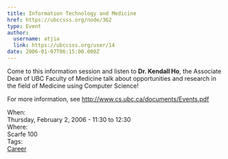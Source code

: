 ```yaml
---
title: Information Technology and Medicine 
href: https://ubccsss.org/node/362
type: Event
author:
  username: atjia
  link: https://ubccsss.org/user/14
date: 2006-01-07T06:15:00.000Z
---
```


<div class="field field-name-body field-type-text-with-summary field-label-hidden"><div class="field-items"><div class="field-item even"><p>Come to this information session and listen to <b>Dr. Kendall Ho</b>, the Associate Dean of UBC Faculty of Medicine talk about opportunities and research in the field of Medicine using Computer Science!</p>
<p>For more information, see <a href="http://www.cs.ubc.ca/documents/Events.pdf">http://www.cs.ubc.ca/documents/Events.pdf</a></p>
</div></div></div><div class="field field-name-field-dates field-type-datetime field-label-above"><div class="field-label">When:&#xA0;</div><div class="field-items"><div class="field-item even"><span class="date-display-single">Thursday, February 2, 2006 - <span class="date-display-range"><span class="date-display-start">11:30</span> to <span class="date-display-end">12:30</span></span></span></div></div></div><div class="field field-name-field-location field-type-text field-label-above"><div class="field-label">Where:&#xA0;</div><div class="field-items"><div class="field-item even">Scarfe 100</div></div></div>    <footer>
    <div class="field field-name-field-tags field-type-taxonomy-term-reference field-label-above"><div class="field-label">Tags:&#xA0;</div><div class="field-items"><div class="field-item even"><a href="/career">Career</a></div></div></div>      </footer>